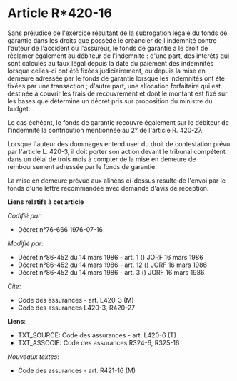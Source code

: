 # Article R*420-16

Sans préjudice de l'exercice résultant de la subrogation légale du fonds de garantie dans les droits que possède le créancier
de l'indemnité contre l'auteur de l'accident ou l'assureur, le fonds de garantie a le droit de réclamer également au débiteur
de l'indemnité : d'une part, des intérêts qui sont calculés au taux légal depuis la date du paiement des indemnités lorsque
celles-ci ont été fixées judiciairement, ou depuis la mise en demeure adressée par le fonds de garantie lorsque les
indemnités ont été fixées par une transaction ; d'autre part, une allocation forfaitaire qui est destinée à couvrir les frais
de recouvrement et dont le montant est fixé sur les bases que détermine un décret pris sur proposition du ministre du budget.

Le cas échéant, le fonds de garantie recouvre également sur le débiteur de l'indemnité la contribution mentionnée au 2° de
l'article R. 420-27.

Lorsque l'auteur des dommages entend user du droit de contestation prévu par l'article L. 420-3, il doit porter son action
devant le tribunal compétent dans un délai de trois mois à compter de la mise en demeure de remboursement adressée par le
fonds de garantie.

La mise en demeure prévue aux alinéas ci-dessus résulte de l'envoi par le fonds d'une lettre recommandée avec demande d'avis
de réception.

**Liens relatifs à cet article**

_Codifié par_:

  - Décret n°76-666 1976-07-16

_Modifié par_:

  - Décret n°86-452 du 14 mars 1986 - art. 1 () JORF 16 mars 1986
  - Décret n°86-452 du 14 mars 1986 - art. 12 () JORF 16 mars 1986
  - Décret n°86-452 du 14 mars 1986 - art. 3 () JORF 16 mars 1986

_Cite_:

  - Code des assurances - art. L420-3 (M)
  - Code des assurances L420-3, R420-27

**Liens**:

  - TXT_SOURCE: Code des assurances - art. L420-6 (T)
  - TXT_ASSOCIE: Code des assurances R324-6, R325-16

_Nouveaux textes_:

  - Code des assurances - art. R421-16 (M)
